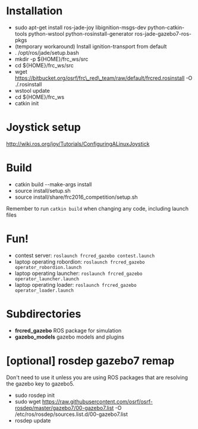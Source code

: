 Installation
============
 * sudo apt-get install ros-jade-joy libignition-msgs-dev python-catkin-tools python-wstool python-rosinstall-generator ros-jade-gazebo7-ros-pkgs
 * (temporary workaround) Install ignition-transport from default
 * . /opt/ros/jade/setup.bash
 * mkdir -p ${HOME}/frc\_ws/src
 * cd ${HOME}/frc\_ws/src
 * wget https://bitbucket.org/osrf/frc\_red\_team/raw/default/frcred.rosinstall -O ./.rosinstall
 * wstool update
 * cd ${HOME}/frc\_ws
 * catkin init

Joystick setup
==============

http://wiki.ros.org/joy/Tutorials/ConfiguringALinuxJoystick

Build
=====
 * catkin build --make-args install
 * source install/setup.sh
 * source install/share/frc2016\_competition/setup.sh

Remember to run `catkin build` when changing any code, including launch files

Fun!
====
 * contest server: `roslaunch frcred_gazebo contest.launch`
 * laptop operating robordion: `roslaunch frcred_gazebo operator_robordion.launch`
 * laptop operating launcher: `roslaunch frcred_gazebo operator_launcher.launch`
 * laptop operating loader: `roslaunch frcred_gazebo operator_loader.launch`

Subdirectories
==============

 * **frcred\_gazebo** ROS package for simulation
 * **gazebo\_models** gazebo models and plugins

[optional] rosdep gazebo7 remap
===============================

Don't need to use it unless you are using ROS packages that are resolving the
gazebo key to gazebo5.

 * sudo rosdep init
 * sudo wget https://raw.githubusercontent.com/osrf/osrf-rosdep/master/gazebo7/00-gazebo7.list -O /etc/ros/rosdep/sources.list.d/00-gazebo7.list
 * rosdep update
